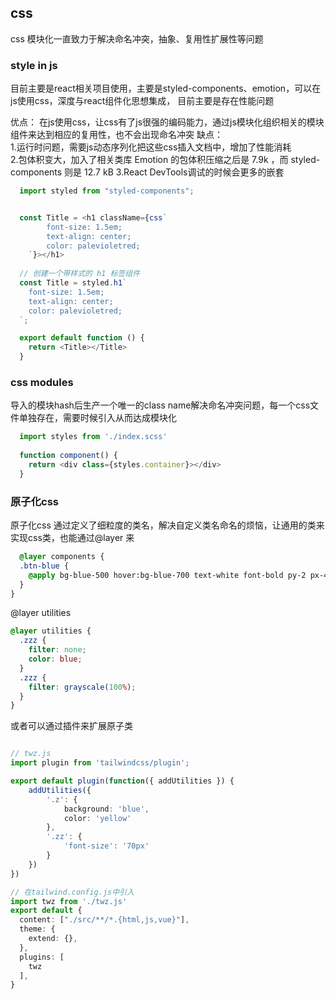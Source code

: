 ## css
css 模块化一直致力于解决命名冲突，抽象、复用性扩展性等问题


### style in js 
目前主要是react相关项目使用，主要是styled-components、emotion，可以在js使用css，深度与react组件化思想集成，
目前主要是存在性能问题

优点：
在js使用css，让css有了js很强的编码能力，通过js模块化组织相关的模块组件来达到相应的复用性，也不会出现命名冲突
缺点：  
1.运行时问题，需要js动态序列化把这些css插入文档中，增加了性能消耗  
2.包体积变大，加入了相关类库 Emotion 的包体积压缩之后是 7.9k ，而 styled-components 则是 12.7 kB
3.React DevTools调试的时候会更多的嵌套

```typescript
  import styled from "styled-components";


  const Title = <h1 className={css`
        font-size: 1.5em;
        text-align: center;
        color: palevioletred;
    `}></h1>
  ​
  // 创建一个带样式的 h1 标签组件
  const Title = styled.h1`
    font-size: 1.5em;
    text-align: center;
    color: palevioletred;
  `;

  export default function () {
    return <Title></Title>
  }
```

### css modules
导入的模块hash后生产一个唯一的class name解决命名冲突问题，每一个css文件单独存在，需要时候引入从而达成模块化

```typescript
  import styles from './index.scss'
  
  function component() {
    return <div class={styles.container}></div>
  }


```

### 原子化css

原子化css 通过定义了细粒度的类名，解决自定义类名命名的烦恼，让通用的类来实现css类，也能通过@layer 来  
```css
  @layer components {
  .btn-blue {
    @apply bg-blue-500 hover:bg-blue-700 text-white font-bold py-2 px-4 rounded;
  }
}

```

@layer utilities
```css
@layer utilities {
  .zzz {
    filter: none;
    color: blue;
  }
  .zzz {
    filter: grayscale(100%);
  }
}
```

或者可以通过插件来扩展原子类
```typescript

// twz.js
import plugin from 'tailwindcss/plugin';

export default plugin(function({ addUtilities }) {
    addUtilities({
        '.z': {
            background: 'blue',
            color: 'yellow'
        },
        '.zz': {
            'font-size': '70px'
        }
    })
})

// 在tailwind.config.js中引入
import twz from './twz.js'
export default {
  content: ["./src/**/*.{html,js,vue}"],
  theme: {
    extend: {},
  },
  plugins: [
    twz
  ],
}

```
